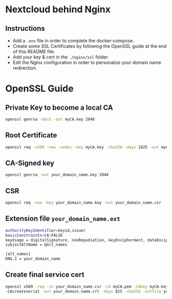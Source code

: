 # Nextcloud behind Nginx

## Instructions
- Add a `.env` file in order to complete the docker-compose.
- Create some SSL Certificates by following the OpenSSL guide at the end of this README file.
- Add your key & cert in the `./nginx/ssl` folder.
- Edit the Nginx configuration in order to personalize your domain name redirection.

# OpenSSL Guide

## Private Key to become a local CA
```sh
openssl genrsa -des3 -out myCA.key 2048
```

## Root Certificate
```sh
openssl req -x509 -new -nodes -key myCA.key -sha256 -days 1825 -out myCA.pem
```

## CA-Signed key
```sh
openssl genrsa -out your_domain_name.key 2048
```

## CSR
```sh
openssl req -new -key your_domain_name.key -out your_domain_name.csr
```

## Extension file `your_domain_name.ext`
```sh
authorityKeyIdentifier=keyid,issuer
basicConstraints=CA:FALSE
keyUsage = digitalSignature, nonRepudiation, keyEncipherment, dataEncipherment
subjectAltName = @alt_names

[alt_names]
DNS.1 = your_domain_name
```

## Create final service cert
```sh
openssl x509 -req -in your_domain_name.csr -CA myCA.pem -CAkey myCA.key \
-CAcreateserial -out your_domain_name.crt -days 825 -sha256 -extfile your_domain_name.ext
```